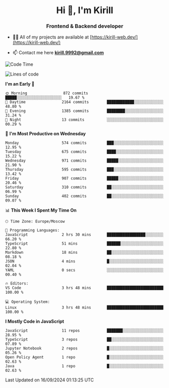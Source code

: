 <h1 align="center">Hi 👋, I'm Kirill</h1>
<h3 align="center">Frontend & Backend developer</h3>

- 👨‍💻 All of my projects are available at [https://kirill-web.dev/](https://kirill-web.dev/)

- 📫 Contact me here **kirill.9992@gmail.com**











<!--START_SECTION:waka-->
![Code Time](http://img.shields.io/badge/Code%20Time-1%2C959%20hrs%2041%20mins-blue)

![Lines of code](https://img.shields.io/badge/From%20Hello%20World%20I%27ve%20Written-4.3%20million%20lines%20of%20code-blue)

**I'm an Early 🐤** 

```text
🌞 Morning                872 commits         █████░░░░░░░░░░░░░░░░░░░░   19.67 % 
🌆 Daytime                2164 commits        ████████████░░░░░░░░░░░░░   48.80 % 
🌃 Evening                1385 commits        ████████░░░░░░░░░░░░░░░░░   31.24 % 
🌙 Night                  13 commits          ░░░░░░░░░░░░░░░░░░░░░░░░░   00.29 % 
```
📅 **I'm Most Productive on Wednesday** 

```text
Monday                   574 commits         ███░░░░░░░░░░░░░░░░░░░░░░   12.95 % 
Tuesday                  675 commits         ████░░░░░░░░░░░░░░░░░░░░░   15.22 % 
Wednesday                971 commits         █████░░░░░░░░░░░░░░░░░░░░   21.90 % 
Thursday                 595 commits         ███░░░░░░░░░░░░░░░░░░░░░░   13.42 % 
Friday                   907 commits         █████░░░░░░░░░░░░░░░░░░░░   20.46 % 
Saturday                 310 commits         ██░░░░░░░░░░░░░░░░░░░░░░░   06.99 % 
Sunday                   402 commits         ██░░░░░░░░░░░░░░░░░░░░░░░   09.07 % 
```


📊 **This Week I Spent My Time On** 

```text
🕑︎ Time Zone: Europe/Moscow

💬 Programming Languages: 
JavaScript               2 hrs 30 mins       █████████████████░░░░░░░░   66.20 % 
TypeScript               51 mins             ██████░░░░░░░░░░░░░░░░░░░   22.80 % 
Markdown                 18 mins             ██░░░░░░░░░░░░░░░░░░░░░░░   08.18 % 
JSON                     4 mins              █░░░░░░░░░░░░░░░░░░░░░░░░   02.04 % 
YAML                     0 secs              ░░░░░░░░░░░░░░░░░░░░░░░░░   00.40 % 

🔥 Editors: 
VS Code                  3 hrs 48 mins       █████████████████████████   100.00 % 

💻 Operating System: 
Linux                    3 hrs 48 mins       █████████████████████████   100.00 % 
```

**I Mostly Code in JavaScript** 

```text
JavaScript               11 repos            ███████░░░░░░░░░░░░░░░░░░   28.95 % 
TypeScript               3 repos             ██░░░░░░░░░░░░░░░░░░░░░░░   07.89 % 
Jupyter Notebook         2 repos             █░░░░░░░░░░░░░░░░░░░░░░░░   05.26 % 
Open Policy Agent        1 repo              █░░░░░░░░░░░░░░░░░░░░░░░░   02.63 % 
Java                     1 repo              █░░░░░░░░░░░░░░░░░░░░░░░░   02.63 % 
```




 Last Updated on 16/09/2024 01:13:25 UTC
<!--END_SECTION:waka-->
